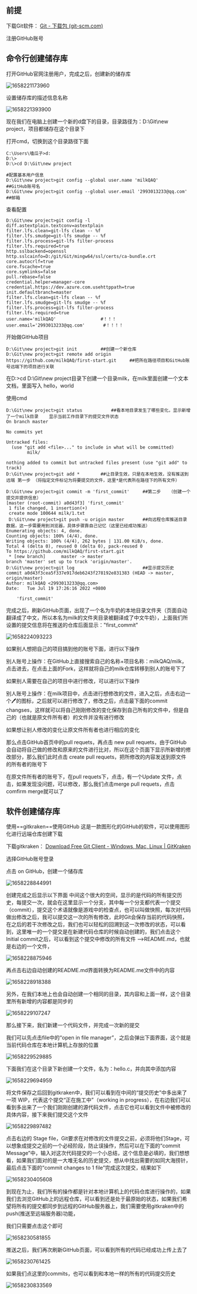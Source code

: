 ## 前提

下载Git软件： [Git - 下载包 (git-scm.com)](https://git-scm.com/download/win) 

注册GitHub账号

## 命令行创建储存库

打开GitHub官网注册用户，完成之后，创建新的储存库

![1658221173960](D:\嗑瓜子\Documents\图片\1658221173960.png)

设置储存库的描述信息名称

![1658221393900](D:\嗑瓜子\Documents\图片\1658221393900.png)

现在我们在电脑上创建一个新的d盘下的目录，目录路径为：D:\Git\new project，项目都储存在这个目录下

打开cmd，切换到这个目录路径下面

```shell
C:\Users\嗑瓜子>d:
D:\>
D:\>cd D:\Git\new project 
```

```shell
#配置基本用户信息
D:\Git\new project>git config --global user.name 'milkQAQ'		##GitHub账号名
D:\Git\new project>git config --global user.email '2993013233@qq.com'		##邮箱
```

查看配置

```shell
D:\Git\new project>git config -l
diff.astextplain.textconv=astextplain
filter.lfs.clean=git-lfs clean -- %f
filter.lfs.smudge=git-lfs smudge -- %f
filter.lfs.process=git-lfs filter-process
filter.lfs.required=true
http.sslbackend=openssl
http.sslcainfo=D:/git/Git/mingw64/ssl/certs/ca-bundle.crt
core.autocrlf=true
core.fscache=true
core.symlinks=false
pull.rebase=false
credential.helper=manager-core
credential.https://dev.azure.com.usehttppath=true
init.defaultbranch=master
filter.lfs.clean=git-lfs clean -- %f
filter.lfs.smudge=git-lfs smudge -- %f
filter.lfs.process=git-lfs filter-process
filter.lfs.required=true
user.name='milkQAQ'					#！！！
user.email='2993013233@qq.com'		 #！！！！
```



开始做GitHub项目

```shell
D:\Git\new project>git init			##创建一个新仓库
D:\Git\new project>git remote add origin https://github.com/milkQAQ/first-start.git		##把所在路径项目和GitHub账号远端下的项目进行关联
```

在D:\>cd D:\Git\new project目录下创建一个目录milk，在milk里面创建一个文本文档，里面写入 hello，world

使用cmd

```shell
D:\Git\new project>git status			##看本地目录发生了哪些变化，显示新增了一个milk目录	显示当前工作目录下的提交文件状态
On branch master

No commits yet

Untracked files:
  (use "git add <file>..." to include in what will be committed)
        milk/

nothing added to commit but untracked files present (use "git add" to track)
D:\Git\new project>git add *		##让目录生效，只是在本地生效，没有推送到远端	第一步	（将指定文件标记为将要提交的文件，这里*是代表所在路径下的所有文件）

D:\Git\new project>git commit -m 'first_commit'		##第二步	（创建一个提交并提供信息）
[master (root-commit) a0d43f3] 'first_commit'
 1 file changed, 1 insertion(+)
 create mode 100644 milk/1.txt
 D:\Git\new project>git push -u origin master		##向远程仓库推送目录数据，这一步需要用到浏览器，具体步骤靠自己记忆（这里已经成功推送）
Enumerating objects: 4, done.
Counting objects: 100% (4/4), done.
Writing objects: 100% (4/4), 262 bytes | 131.00 KiB/s, done.
Total 4 (delta 0), reused 0 (delta 0), pack-reused 0
To https://github.com/milkQAQ/first-start.git
 * [new branch]      master -> master
branch 'master' set up to track 'origin/master'.
D:\Git\new project>git log							##显示提交历史
commit a0d43f3cea5f337e917deb6243f278192e831383 (HEAD -> master, origin/master)
Author: milkQAQ <2993013233@qq.com>
Date:   Tue Jul 19 17:26:16 2022 +0800

    'first_commit'
```

完成之后，刷新GitHub页面，出现了一个名为牛奶的本地目录文件夹（页面自动翻译成了中文，所以本名为milk的文件夹目录被翻译成了中文牛奶），上面我们所设置的提交信息将在推送的仓库后面显示："first_commit"

![1658224093223](D:\嗑瓜子\Documents\图片\1658224093223.png)



如果别人想把自己的项目搞到他的账号下面，进行以下操作

别人账号上操作：在GitHub上直接搜索自己的名称+项目名称：milkQAQ/milk，点击进去，在点击上面的Fork，这样就将自己的milk仓库转移到别人的账号下了

如果别人需要在自己的项目中进行修改，可以进行以下操作

别人账号上操作：在milk项目中，点击进行想修改的文件，进入之后，点击右边一个🖊的图标，之后就可以进行修改了，修改之后，点击最下面的commit changses，这样就可以将自己刚刚修改的变化保存到自己所有的文件中，但是自己的（也就是原文件所有者）的文件并没有进行修改

如果想让别人修改的变化让原文件所有者也进行相应的变化

那么点击GitHub首页中的pull requets，再点击 new pull requets，由于GitHub会自动将自己做的修改和原来的文件进行比对，所以在这个页面下显示所新增的修改部分，那么我们此时点击 create pull requets，把所修改的内容发送到原文件的所有者的账号下

在原文件所有者的账号下，在pull requets下，点击，有一个Update 文件，点击，如果发现没问题，可以修改，那么我们点击merge pull requets，点击comfirm merge就可以了



## 软件创建储存库

使用==gitkraken==使用GitHub		这是一款图形化的GitHub的软件，可以使用图形化进行远端仓库创建下载

下载gitkraken： [Download Free Git Client - Windows, Mac, Linux | GitKraken](https://www.gitkraken.com/download) 

选择GitHub账号登录

点击 on GitHub，创建一个储存库

![1658228844991](D:\嗑瓜子\Documents\图片\1658228844991.png)

创建完成之后显示以下界面	中间这个很大的空间，显示的是代码的所有提交历史，每提交一次，就会在这里显示一个分支，其中每一个分支都代表一个提交（commit），提交这个术语就像是游戏中的检查点，也可以叫做快照，每次对代码做出修改之后，我可以提交这一次的所有修改，此时Git会保存当前的代码快照，在之后的若干次修改之后，我们也可以轻松的回溯到这一次修改的状态，可以看到，这里唯一的一个提交是在新建代码仓库的时候自动创建的，我们点击这个Initial commit之后，可以看到这个提交中修改的所有文件 -->README.md，也就是右边的一个文件，

![1658228875946](D:\嗑瓜子\Documents\图片\1658228875946.png)

再点击右边自动创建的README.md界面转换为README.me文件中的内容

![1658228918388](D:\嗑瓜子\Documents\图片\1658228918388.png)

另外，在我们本地上也会自动创建一个相同的目录，其内容和上面一样，这个目录里所有新增的内容都是同步的

![1658229107247](D:\嗑瓜子\Documents\图片\1658229107247.png)



那么接下来，我们新建一个代码文件，并完成一次新的提交

我们可以先点击file中的“open in file manager”，之后会弹出下面界面，这个就是当前代码仓库在本地计算机上存放的位置

![1658229529885](D:\嗑瓜子\Documents\图片\1658229529885.png)

下面我们在这个目录下新创建一个文件，名为：hello.c，并向其中添加内容

![1658229694959](D:\嗑瓜子\Documents\图片\1658229694959.png)

将文件保存之后回到gitkraken中，我们可以看到在中间的“提交历史”中多出来了一项 WIP，代表这个提交“正在施工中”（working in progress），在右边我们可以看到多出来了一个我们刚刚创建的源代码文件，点击它也可以看到文件中被修改的具体内容，接下来我们提交这个文件

![1658229897482](D:\嗑瓜子\Documents\图片\1658229897482.png)

点击右边的 Stage file，Git要求在对修改的文件提交之前，必须将他们Stage，可以想象成提交之前的一个必经阶段，防止误操作，然后可以在下面的“commit Message”中，输入对这次代码提交的一个小总结，这个信息是必填的，我们想想看，如果我们面对的是一大堆无名的历史提交，想从中找出需要的如同大海捞针，最后点击下面的“commit changes to 1 file”完成这次提交，结果如下

![1658230405608](D:\嗑瓜子\Documents\图片\1658230405608.png)

到现在为止，我们所有的操作都是针对本地计算机上的代码仓库进行操作的，如果我们去浏览GitHub上的远程仓库，可以看到还是处于最原始的状态，如果我们希望将所有的提交都同步到远程的GitHub服务器上，我们需要使用gitkraken中的push(推送至远端服务器)功能，

我们只需要点击这个即可

![1658230581855](D:\嗑瓜子\Documents\图片\1658230581855.png)

推送之后，我们再次刷新GitHub页面，可以看到所有的代码已经成功上传上去了

![1658230761425](D:\嗑瓜子\Documents\图片\1658230761425.png)

如果我们点这里的commits，也可以看到和本地一样的所有的代码提交历史

![1658230833569](D:\嗑瓜子\Documents\图片\1658230833569.png)

